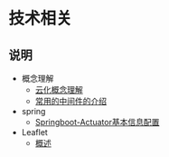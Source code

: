 # 技术相关

## 说明

- 概念理解
    - [云化概念理解](./concept/云化概念理解.md)
    - [常用的中间件的介绍](./concept/常用的中间件的介绍.md)
- spring
    - [Springboot-Actuator基本信息配置](./spring/Springboot-Actuator基本信息配置.md)
- Leaflet
    - [概述](./Leaflet/概述.md)